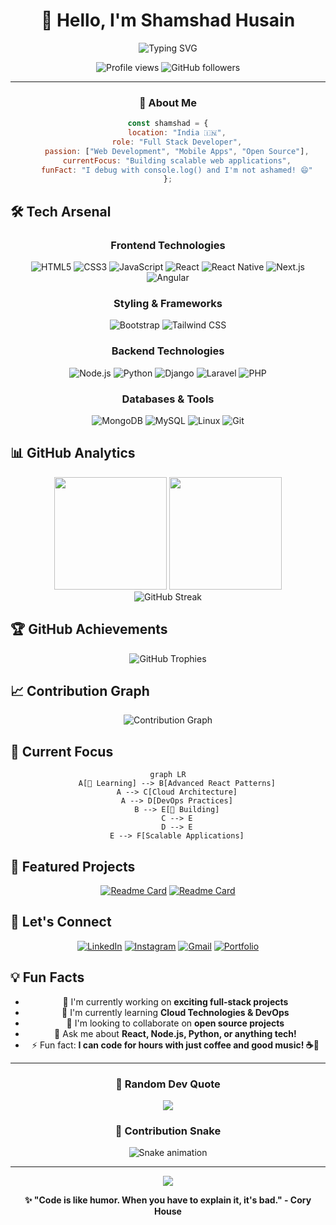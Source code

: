 <div align="center">
  
# 👋 Hello, I'm Shamshad Husain

<img src="https://readme-typing-svg.herokuapp.com?font=Fira+Code&size=22&duration=3000&pause=1000&color=00D9FF&center=true&vCenter=true&width=440&lines=Full+Stack+Developer;React+%7C+Node.js+%7C+Python;Building+Digital+Experiences;Always+Learning+New+Tech" alt="Typing SVG" />

<p align="center">
  <img src="https://komarev.com/ghpvc/?username=shamshadhusain3&label=Profile%20views&color=0e75b6&style=flat" alt="Profile views" />
  <img src="https://img.shields.io/github/followers/shamshadhusain3?label=Followers&style=social" alt="GitHub followers" />
</p>

---

### 🚀 About Me

```javascript
const shamshad = {
    location: "India 🇮🇳",
    role: "Full Stack Developer",
    passion: ["Web Development", "Mobile Apps", "Open Source"],
    currentFocus: "Building scalable web applications",
    funFact: "I debug with console.log() and I'm not ashamed! 😄"
};
```

</div>

## 🛠️ Tech Arsenal

<div align="center">

### Frontend Technologies
<p>
  <img src="https://img.shields.io/badge/HTML5-E34F26?style=for-the-badge&logo=html5&logoColor=white" alt="HTML5"/>
  <img src="https://img.shields.io/badge/CSS3-1572B6?style=for-the-badge&logo=css3&logoColor=white" alt="CSS3"/>
  <img src="https://img.shields.io/badge/JavaScript-F7DF1E?style=for-the-badge&logo=javascript&logoColor=black" alt="JavaScript"/>
  <img src="https://img.shields.io/badge/React-20232A?style=for-the-badge&logo=react&logoColor=61DAFB" alt="React"/>
  <img src="https://img.shields.io/badge/React_Native-20232A?style=for-the-badge&logo=react&logoColor=61DAFB" alt="React Native"/>
  <img src="https://img.shields.io/badge/Next.js-000000?style=for-the-badge&logo=next.js&logoColor=white" alt="Next.js"/>
  <img src="https://img.shields.io/badge/Angular-DD0031?style=for-the-badge&logo=angular&logoColor=white" alt="Angular"/>
</p>

### Styling & Frameworks
<p>
  <img src="https://img.shields.io/badge/Bootstrap-563D7C?style=for-the-badge&logo=bootstrap&logoColor=white" alt="Bootstrap"/>
  <img src="https://img.shields.io/badge/Tailwind_CSS-38B2AC?style=for-the-badge&logo=tailwind-css&logoColor=white" alt="Tailwind CSS"/>
</p>

### Backend Technologies
<p>
  <img src="https://img.shields.io/badge/Node.js-43853D?style=for-the-badge&logo=node.js&logoColor=white" alt="Node.js"/>
  <img src="https://img.shields.io/badge/Python-3776AB?style=for-the-badge&logo=python&logoColor=white" alt="Python"/>
  <img src="https://img.shields.io/badge/Django-092E20?style=for-the-badge&logo=django&logoColor=white" alt="Django"/>
  <img src="https://img.shields.io/badge/Laravel-FF2D20?style=for-the-badge&logo=laravel&logoColor=white" alt="Laravel"/>
  <img src="https://img.shields.io/badge/PHP-777BB4?style=for-the-badge&logo=php&logoColor=white" alt="PHP"/>
</p>

### Databases & Tools
<p>
  <img src="https://img.shields.io/badge/MongoDB-4EA94B?style=for-the-badge&logo=mongodb&logoColor=white" alt="MongoDB"/>
  <img src="https://img.shields.io/badge/MySQL-005C84?style=for-the-badge&logo=mysql&logoColor=white" alt="MySQL"/>
  <img src="https://img.shields.io/badge/Linux-FCC624?style=for-the-badge&logo=linux&logoColor=black" alt="Linux"/>
  <img src="https://img.shields.io/badge/Git-F05032?style=for-the-badge&logo=git&logoColor=white" alt="Git"/>
</p>

</div>

## 📊 GitHub Analytics

<div align="center">
  <img height="180em" src="https://github-readme-stats.vercel.app/api?username=shamshadhusain3&show_icons=true&theme=tokyonight&include_all_commits=true&count_private=true"/>
  <img height="180em" src="https://github-readme-stats.vercel.app/api/top-langs/?username=shamshadhusain3&layout=compact&langs_count=8&theme=tokyonight"/>
</div>

<div align="center">
  <img src="https://github-readme-streak-stats.herokuapp.com/?user=shamshadhusain3&theme=tokyonight" alt="GitHub Streak"/>
</div>

## 🏆 GitHub Achievements

<div align="center">
  <img src="https://github-profile-trophy.vercel.app/?username=shamshadhusain3&theme=tokyonight&no-frame=false&no-bg=false&margin-w=4&row=1" alt="GitHub Trophies"/>
</div>

## 📈 Contribution Graph

<div align="center">
  <img src="https://github-readme-activity-graph.vercel.app/graph?username=shamshadhusain3&theme=tokyo-night&bg_color=1a1b27&color=70a5fd&line=bf91f3&point=38bdae&area=true&hide_border=true" alt="Contribution Graph"/>
</div>

## 🎯 Current Focus

<div align="center">

```mermaid
graph LR
    A[🎯 Learning] --> B[Advanced React Patterns]
    A --> C[Cloud Architecture]
    A --> D[DevOps Practices]
    B --> E[🚀 Building]
    C --> E
    D --> E
    E --> F[Scalable Applications]
```

</div>

## 🌟 Featured Projects

<div align="center">

[![Readme Card](https://github-readme-stats.vercel.app/api/pin/?username=shamshadhusain3&repo=your-awesome-project&theme=tokyonight)](https://github.com/shamshadhusain3/your-awesome-project)
[![Readme Card](https://github-readme-stats.vercel.app/api/pin/?username=shamshadhusain3&repo=another-cool-project&theme=tokyonight)](https://github.com/shamshadhusain3/another-cool-project)

</div>

## 🤝 Let's Connect

<div align="center">

[![LinkedIn](https://img.shields.io/badge/LinkedIn-0077B5?style=for-the-badge&logo=linkedin&logoColor=white)](https://linkedin.com/in/shamshad-husain)
[![Instagram](https://img.shields.io/badge/Instagram-E4405F?style=for-the-badge&logo=instagram&logoColor=white)](https://instagram.com/_.shamshad._9)
[![Gmail](https://img.shields.io/badge/Gmail-D14836?style=for-the-badge&logo=gmail&logoColor=white)](mailto:your.email@gmail.com)
[![Portfolio](https://img.shields.io/badge/Portfolio-FF5722?style=for-the-badge&logo=todoist&logoColor=white)](https://your-portfolio-url.com)

</div>

## 💡 Fun Facts

<div align="center">

- 🔭 I'm currently working on **exciting full-stack projects**
- 🌱 I'm currently learning **Cloud Technologies & DevOps**
- 👯 I'm looking to collaborate on **open source projects**
- 💬 Ask me about **React, Node.js, Python, or anything tech!**
- ⚡ Fun fact: **I can code for hours with just coffee and good music! ☕🎵**

</div>

---

<div align="center">

### 💭 Random Dev Quote
![](https://quotes-github-readme.vercel.app/api?type=horizontal&theme=tokyonight)

### 🐍 Contribution Snake
![Snake animation](https://github.com/shamshadhusain3/shamshadhusain3/blob/output/github-contribution-grid-snake.svg)

---

<img src="https://capsule-render.vercel.app/api?type=waving&color=gradient&height=100&section=footer"/>

**✨ "Code is like humor. When you have to explain it, it's bad." - Cory House**

</div>
